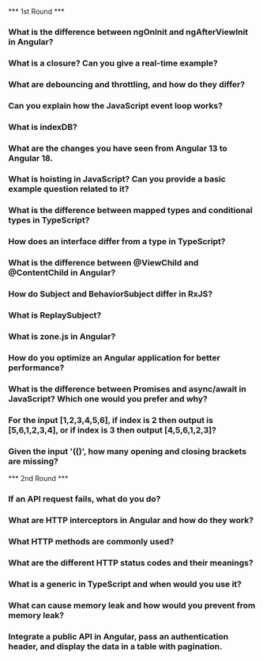 *** 1st Round ***

### What is the difference between ngOnInit and ngAfterViewInit in Angular?

### What is a closure? Can you give a real-time example?

### What are debouncing and throttling, and how do they differ?

### Can you explain how the JavaScript event loop works?

### What is indexDB?

### What are the changes you have seen from Angular 13 to Angular 18.

### What is hoisting in JavaScript? Can you provide a basic example question related to it?

### What is the difference between mapped types and conditional types in TypeScript?

### How does an interface differ from a type in TypeScript?

### What is the difference between @ViewChild and @ContentChild in Angular?

### How do Subject and BehaviorSubject differ in RxJS?

### What is ReplaySubject?

### What is zone.js in Angular?

### How do you optimize an Angular application for better performance?

### What is the difference between Promises and async/await in JavaScript? Which one would you prefer and why?

### For the input [1,2,3,4,5,6], if index is 2 then output is [5,6,1,2,3,4], or if index is 3 then output [4,5,6,1,2,3]?

### Given the input '(()', how many opening and closing brackets are missing?



*** 2nd Round ***

### If an API request fails, what do you do?

### What are HTTP interceptors in Angular and how do they work?

### What HTTP methods are commonly used?

### What are the different HTTP status codes and their meanings?

### What is a generic in TypeScript and when would you use it?

### What can cause memory leak and how would you prevent from memory leak?

### Integrate a public API in Angular, pass an authentication header, and display the data in a table with pagination.



